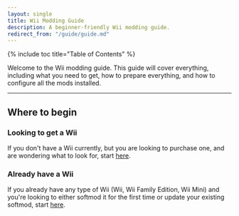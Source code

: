 ```yaml
---
layout: single
title: Wii Modding Guide
description: A beginner-friendly Wii modding guide.
redirect_from: "/guide/guide.md"
---
```


{% include toc title="Table of Contents" %}

  Welcome to the Wii modding guide. This guide will cover everything, including what you need to get, how to prepare everything, and how to configure all the mods installed.

----

## Where to begin

### Looking to get a Wii

  If you don't have a Wii currently, but you are looking to purchase one, and are wondering what to look for, start [here](/wiipurchaseguide).

### Already have a Wii

  If you already have any type of Wii (Wii, Wii Family Edition, Wii Mini) and you're looking to either softmod it for the first time or update your existing softmod, start [here](/wiiselection).
